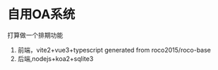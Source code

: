 # 自用OA系统
打算做一个排期功能
1. 前端，vite2+vue3+typescript        generated from roco2015/roco-base
2. 后端,nodejs+koa2+sqlite3